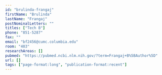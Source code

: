 ```yaml
---
id: "brulinda-frangaj"
firstName: "Brulinda"
lastName: "Frangaj"
postNominalLetters: ""
titles: ["Tech B"]
phone: "851-5287"
fax: ""
email: "bf2456@cumc.columbia.edu"
room: "403"
researchAreas: []
pubmed: "https://pubmed.ncbi.nlm.nih.gov/?term=Frangaj+B%5BAuthor%5D"
url: []
tags: ["page-format:long", "publication-format:recent"]
---
```

